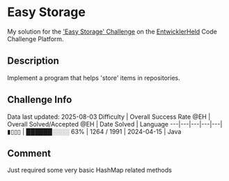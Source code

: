 # Easy Storage

My solution for the ['Easy Storage' Challenge](https://platform.entwicklerheld.de/challenge/easy-storage?technology=Java) on the [EntwicklerHeld](https://platform.entwicklerheld.de/) Code Challenge Platform.

## Description
Implement a program that helps 'store' items in repositories.

## Challenge Info
Data last updated: 2025-08-03
Difficulty | Overall Success Rate @EH | Overall Solved/Accepted @EH | Date Solved | Language
---|---|---|---|---|
▮▯▯▯ | ██████░░░░ 63% | 1264 / 1991 | 2024-04-15 | Java

## Comment
Just required some very basic HashMap related methods